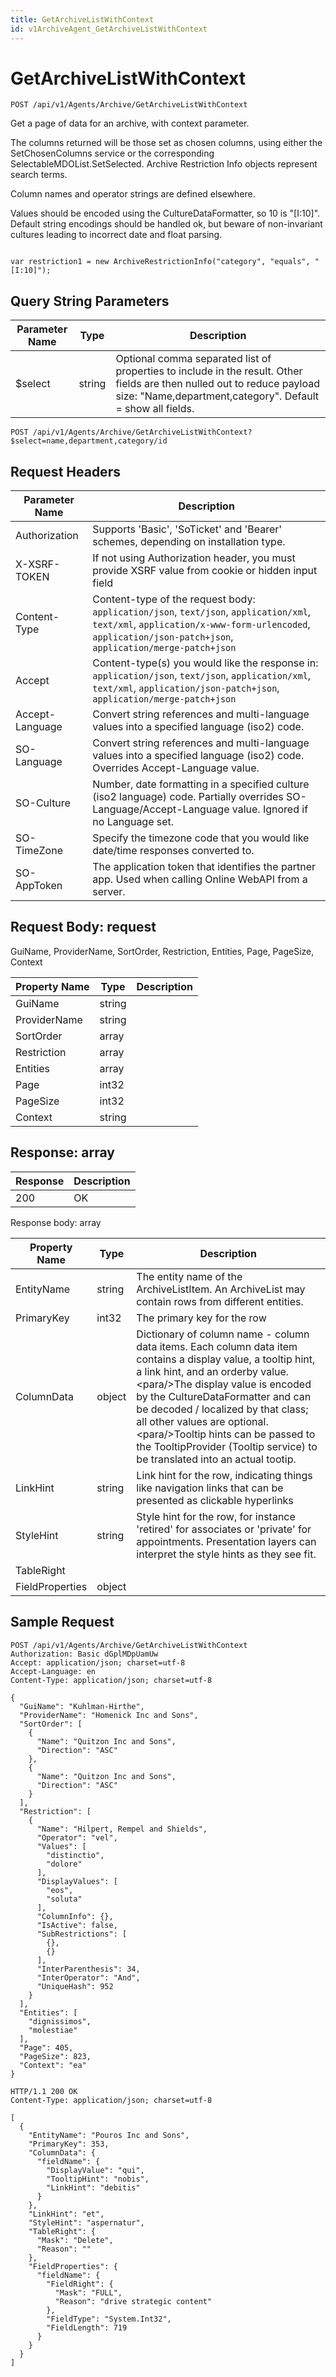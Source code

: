 ```yaml
---
title: GetArchiveListWithContext
id: v1ArchiveAgent_GetArchiveListWithContext
---
```


# GetArchiveListWithContext

```http
POST /api/v1/Agents/Archive/GetArchiveListWithContext
```

Get a page of data for an archive, with context parameter.

The columns returned will be those set as chosen columns, using either the SetChosenColumns service or the corresponding SelectableMDOList.SetSelected. 
Archive Restriction Info objects represent search terms.


Column names and operator strings are defined elsewhere.


Values should be encoded using the CultureDataFormatter, so 10 is "[I:10]".
Default string encodings should be handled ok, but beware of non-invariant cultures leading to incorrect date and float parsing.






```

var restriction1 = new ArchiveRestrictionInfo("category", "equals", "[I:10]");

```












## Query String Parameters

| Parameter Name | Type |  Description |
|----------------|------|--------------|
| $select | string |  Optional comma separated list of properties to include in the result. Other fields are then nulled out to reduce payload size: "Name,department,category". Default = show all fields. |

```http
POST /api/v1/Agents/Archive/GetArchiveListWithContext?$select=name,department,category/id
```


## Request Headers

| Parameter Name | Description |
|----------------|-------------|
| Authorization  | Supports 'Basic', 'SoTicket' and 'Bearer' schemes, depending on installation type. |
| X-XSRF-TOKEN   | If not using Authorization header, you must provide XSRF value from cookie or hidden input field |
| Content-Type | Content-type of the request body: `application/json`, `text/json`, `application/xml`, `text/xml`, `application/x-www-form-urlencoded`, `application/json-patch+json`, `application/merge-patch+json` |
| Accept         | Content-type(s) you would like the response in: `application/json`, `text/json`, `application/xml`, `text/xml`, `application/json-patch+json`, `application/merge-patch+json` |
| Accept-Language | Convert string references and multi-language values into a specified language (iso2) code. |
| SO-Language | Convert string references and multi-language values into a specified language (iso2) code. Overrides Accept-Language value. |
| SO-Culture | Number, date formatting in a specified culture (iso2 language) code. Partially overrides SO-Language/Accept-Language value. Ignored if no Language set. |
| SO-TimeZone | Specify the timezone code that you would like date/time responses converted to. |
| SO-AppToken | The application token that identifies the partner app. Used when calling Online WebAPI from a server. |

## Request Body: request  

GuiName, ProviderName, SortOrder, Restriction, Entities, Page, PageSize, Context 

| Property Name | Type |  Description |
|----------------|------|--------------|
| GuiName | string |  |
| ProviderName | string |  |
| SortOrder | array |  |
| Restriction | array |  |
| Entities | array |  |
| Page | int32 |  |
| PageSize | int32 |  |
| Context | string |  |


## Response: array



| Response | Description |
|----------------|-------------|
| 200 | OK |

Response body: array

| Property Name | Type |  Description |
|----------------|------|--------------|
| EntityName | string | The entity name of the ArchiveListItem. An ArchiveList may contain rows from different entities. |
| PrimaryKey | int32 | The  primary key for the row |
| ColumnData | object | Dictionary of column name - column data items. Each column data item contains a display value, a tooltip hint, a link hint, and an orderby value. &lt;para/&gt;The display value is encoded by the CultureDataFormatter and can be decoded / localized by that class; all other values are optional. &lt;para/&gt;Tooltip hints can be passed to the TooltipProvider (Tooltip service) to be translated into an actual tootip. |
| LinkHint | string | Link hint for the row, indicating things like navigation links that can be presented as clickable hyperlinks |
| StyleHint | string | Style hint for the row, for instance 'retired' for associates or 'private' for appointments. Presentation layers can interpret the style hints as they see fit. |
| TableRight |  |  |
| FieldProperties | object |  |

## Sample Request

```http!
POST /api/v1/Agents/Archive/GetArchiveListWithContext
Authorization: Basic dGplMDpUamUw
Accept: application/json; charset=utf-8
Accept-Language: en
Content-Type: application/json; charset=utf-8

{
  "GuiName": "Kuhlman-Hirthe",
  "ProviderName": "Homenick Inc and Sons",
  "SortOrder": [
    {
      "Name": "Quitzon Inc and Sons",
      "Direction": "ASC"
    },
    {
      "Name": "Quitzon Inc and Sons",
      "Direction": "ASC"
    }
  ],
  "Restriction": [
    {
      "Name": "Hilpert, Rempel and Shields",
      "Operator": "vel",
      "Values": [
        "distinctio",
        "dolore"
      ],
      "DisplayValues": [
        "eos",
        "soluta"
      ],
      "ColumnInfo": {},
      "IsActive": false,
      "SubRestrictions": [
        {},
        {}
      ],
      "InterParenthesis": 34,
      "InterOperator": "And",
      "UniqueHash": 952
    }
  ],
  "Entities": [
    "dignissimos",
    "molestiae"
  ],
  "Page": 405,
  "PageSize": 823,
  "Context": "ea"
}
```

```http_
HTTP/1.1 200 OK
Content-Type: application/json; charset=utf-8

[
  {
    "EntityName": "Pouros Inc and Sons",
    "PrimaryKey": 353,
    "ColumnData": {
      "fieldName": {
        "DisplayValue": "qui",
        "TooltipHint": "nobis",
        "LinkHint": "debitis"
      }
    },
    "LinkHint": "et",
    "StyleHint": "aspernatur",
    "TableRight": {
      "Mask": "Delete",
      "Reason": ""
    },
    "FieldProperties": {
      "fieldName": {
        "FieldRight": {
          "Mask": "FULL",
          "Reason": "drive strategic content"
        },
        "FieldType": "System.Int32",
        "FieldLength": 719
      }
    }
  }
]
```